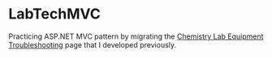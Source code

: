 # LabTechMVC

Practicing ASP.NET MVC pattern by migrating the [Chemistry Lab Equipment Troubleshooting](https://chemlabtech.web.illinois.edu/) page that I developed previously.